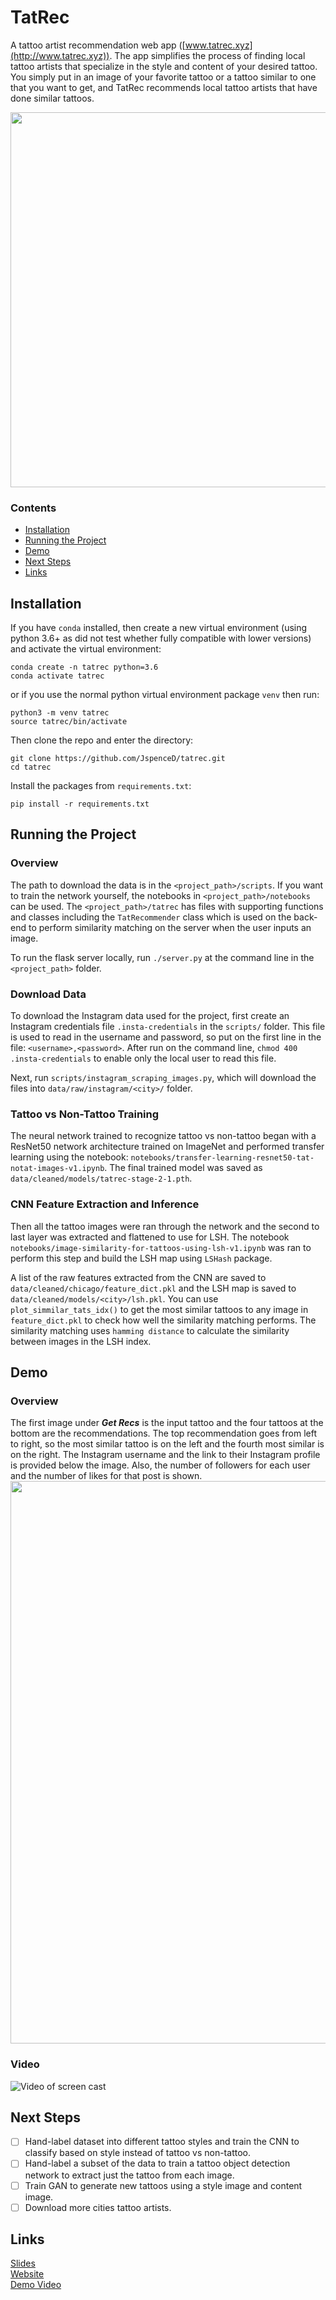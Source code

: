 # TatRec #

A tattoo artist recommendation web app ([www.tatrec.xyz](http://www.tatrec.xyz)). The app simplifies the process of finding local tattoo artists that specialize in the style and content of your desired tattoo. You simply put in an image of your favorite tattoo or a tattoo similar to one that you want to get, and TatRec recommends local tattoo artists that have done similar tattoos.

<img src="tatrec/static/img/tatrec_screenshot.png" width="600">

### Contents ###
* [Installation](#installation)
* [Running the Project](#running-the-project)
* [Demo](#demo)
* [Next Steps](#next-steps)
* [Links](#links)

##  Installation ##

If you have `conda` installed, then create a new virtual environment (using python 3.6+ as did not test whether fully compatible with lower versions) and activate the virtual environment:  
```
conda create -n tatrec python=3.6
conda activate tatrec
```

or if you use the normal python virtual environment package `venv` then run:  
```
python3 -m venv tatrec
source tatrec/bin/activate
```

Then clone the repo and enter the directory:  
```
git clone https://github.com/JspenceD/tatrec.git
cd tatrec
```

Install the packages from `requirements.txt`:  
```
pip install -r requirements.txt
```

## Running the Project ##

### Overview ###

The path to download the data is in the `<project_path>/scripts`. If you want to train the network yourself, the notebooks in `<project_path>/notebooks` can be used. The `<project_path>/tatrec` has files with supporting functions and classes including the `TatRecommender` class which is used on the back-end to perform similarity matching on the server when the user inputs an image.  

To run the flask server locally,  run `./server.py` at the command line in the `<project_path>` folder.  

### Download Data ###

To download the Instagram data used for the project, first create an Instagram credentials file `.insta-credentials` in the `scripts/` folder. This file is used to read in the username and password, so put on the first line in the file: `<username>,<password>`. After run on the command line, `chmod 400 .insta-credentials` to enable only the local user to read this file.

Next, run `scripts/instagram_scraping_images.py`, which will download the files into `data/raw/instagram/<city>/` folder.

### Tattoo vs Non-Tattoo Training ###

The neural network trained to recognize tattoo vs non-tattoo began with a ResNet50 network architecture trained on ImageNet and performed transfer learning using the notebook: `notebooks/transfer-learning-resnet50-tat-notat-images-v1.ipynb`. The final trained model was saved as `data/cleaned/models/tatrec-stage-2-1.pth`.

### CNN Feature Extraction and Inference ###

Then all the tattoo images were ran through the network and the second to last layer was extracted and flattened to use for LSH. The notebook `notebooks/image-similarity-for-tattoos-using-lsh-v1.ipynb` was ran to perform this step and build the LSH map using `LSHash` package. 

A list of the raw features extracted from the CNN are saved to `data/cleaned/chicago/feature_dict.pkl` and the LSH map is saved to `data/cleaned/models/<city>/lsh.pkl`. You can use `plot_simmilar_tats_idx()` to get the most similar tattoos to any image in `feature_dict.pkl` to check how well the similarity matching performs. The similarity matching uses `hamming distance` to calculate the similarity between images in the LSH index.

## Demo ##

### Overview ###

The first image under __*Get Recs*__ is the input tattoo and the four tattoos at the bottom are the recommendations. The top recommendation goes from left to right, so the most similar tattoo is on the left and the fourth most similar is on the right. The Instagram username and the link to their Instagram profile is provided below the image. Also, the number of followers for each user and the number of likes for that post is shown.
<img src="tatrec/static/img/tatrec_screenshot.png" width="900">

### Video ###

![Video of screen cast](tatrec/static/img/tatrec_screencast1.gif)  

## Next Steps ##

  * [ ] Hand-label dataset into different tattoo styles and train the CNN to classify based on style instead of tattoo vs non-tattoo.
  * [ ] Hand-label a subset of the data to train a tattoo object detection network to extract just the tattoo from each image.
  * [ ] Train GAN to generate new tattoos using a style image and content image.
  * [ ] Download more cities tattoo artists.

## Links ##

[Slides](http://bit.ly/30VKjgB)  
[Website](http://www.tatrec.xyz)  
[Demo Video](https://www.youtube.com)
